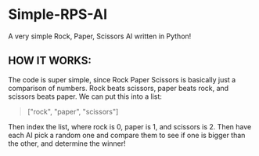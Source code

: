 # Simple-RPS-AI
A very simple Rock, Paper, Scissors AI written in Python!

## HOW IT WORKS:

The code is super simple, since Rock Paper Scissors is basically just a comparison of numbers. Rock beats scissors, paper beats rock, and scissors beats paper. We can put this into a list:

> ["rock", "paper", "scissors"]

Then index the list, where rock is 0, paper is 1, and scissors is 2. Then have each AI pick a random one and compare them to see if one is bigger than the other, and determine the winner!
